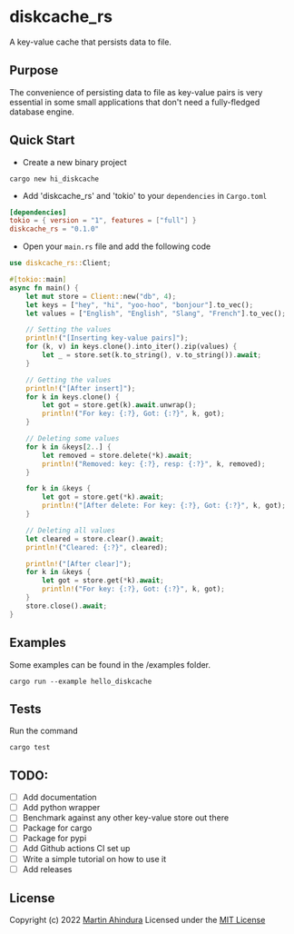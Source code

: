 # diskcache_rs

A key-value cache that persists data to file.

## Purpose

The convenience of persisting data to file as key-value
pairs is very essential in some small applications that don't
need a fully-fledged database engine.

## Quick Start

- Create a new binary project

```shell
cargo new hi_diskcache
```

- Add 'diskcache_rs' and 'tokio' to your `dependencies` in `Cargo.toml`

```TOML
[dependencies]
tokio = { version = "1", features = ["full"] }
diskcache_rs = "0.1.0"
```

- Open your `main.rs` file and add the following code

```rust
use diskcache_rs::Client;

#[tokio::main]
async fn main() {
    let mut store = Client::new("db", 4);
    let keys = ["hey", "hi", "yoo-hoo", "bonjour"].to_vec();
    let values = ["English", "English", "Slang", "French"].to_vec();

    // Setting the values
    println!("[Inserting key-value pairs]");
    for (k, v) in keys.clone().into_iter().zip(values) {
        let _ = store.set(k.to_string(), v.to_string()).await;
    }

    // Getting the values
    println!("[After insert]");
    for k in keys.clone() {
        let got = store.get(k).await.unwrap();
        println!("For key: {:?}, Got: {:?}", k, got);
    }

    // Deleting some values
    for k in &keys[2..] {
        let removed = store.delete(*k).await;
        println!("Removed: key: {:?}, resp: {:?}", k, removed);
    }

    for k in &keys {
        let got = store.get(*k).await;
        println!("[After delete: For key: {:?}, Got: {:?}", k, got);
    }

    // Deleting all values
    let cleared = store.clear().await;
    println!("Cleared: {:?}", cleared);

    println!("[After clear]");
    for k in &keys {
        let got = store.get(*k).await;
        println!("For key: {:?}, Got: {:?}", k, got);
    }
    store.close().await;
}

```

## Examples

Some examples can be found in the /examples folder.

```shell
cargo run --example hello_diskcache
```

## Tests

Run the command

```shell
cargo test
```

## TODO:

- [ ] Add documentation
- [ ] Add python wrapper
- [ ] Benchmark against any other key-value store out there
- [ ] Package for cargo
- [ ] Package for pypi
- [ ] Add Github actions CI set up
- [ ] Write a simple tutorial on how to use it
- [ ] Add releases

## License

Copyright (c) 2022 [Martin Ahindura](https://github.com/Tinitto) Licensed under the [MIT License](./LICENSE)